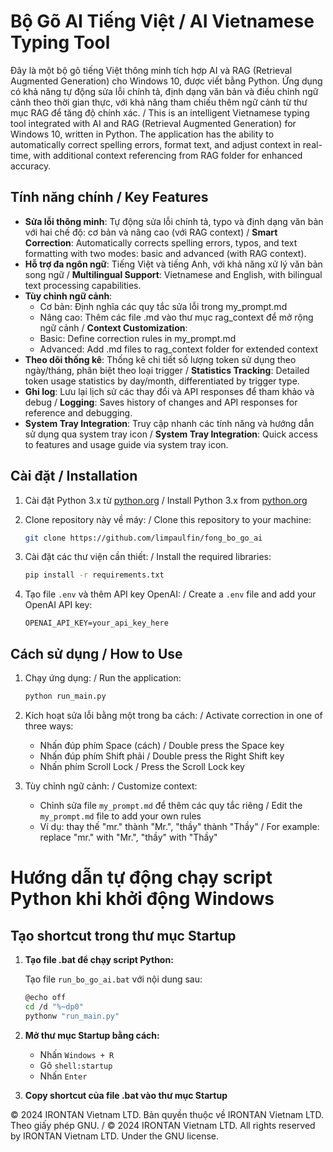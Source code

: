 # Bộ Gõ AI Tiếng Việt / AI Vietnamese Typing Tool

Đây là một bộ gõ tiếng Việt thông minh tích hợp AI và RAG (Retrieval Augmented Generation) cho Windows 10, được viết bằng Python. Ứng dụng có khả năng tự động sửa lỗi chính tả, định dạng văn bản và điều chỉnh ngữ cảnh theo thời gian thực, với khả năng tham chiếu thêm ngữ cảnh từ thư mục RAG để tăng độ chính xác. / This is an intelligent Vietnamese typing tool integrated with AI and RAG (Retrieval Augmented Generation) for Windows 10, written in Python. The application has the ability to automatically correct spelling errors, format text, and adjust context in real-time, with additional context referencing from RAG folder for enhanced accuracy.

## Tính năng chính / Key Features

-   **Sửa lỗi thông minh**: Tự động sửa lỗi chính tả, typo và định dạng văn bản với hai chế độ: cơ bản và nâng cao (với RAG context) / **Smart Correction**: Automatically corrects spelling errors, typos, and text formatting with two modes: basic and advanced (with RAG context).
-   **Hỗ trợ đa ngôn ngữ**: Tiếng Việt và tiếng Anh, với khả năng xử lý văn bản song ngữ / **Multilingual Support**: Vietnamese and English, with bilingual text processing capabilities.
-   **Tùy chỉnh ngữ cảnh**:
    - Cơ bản: Định nghĩa các quy tắc sửa lỗi trong my_prompt.md
    - Nâng cao: Thêm các file .md vào thư mục rag_context để mở rộng ngữ cảnh
    / **Context Customization**:
    - Basic: Define correction rules in my_prompt.md
    - Advanced: Add .md files to rag_context folder for extended context
-   **Theo dõi thống kê**: Thống kê chi tiết số lượng token sử dụng theo ngày/tháng, phân biệt theo loại trigger / **Statistics Tracking**: Detailed token usage statistics by day/month, differentiated by trigger type.
-   **Ghi log**: Lưu lại lịch sử các thay đổi và API responses để tham khảo và debug / **Logging**: Saves history of changes and API responses for reference and debugging.
-   **System Tray Integration**: Truy cập nhanh các tính năng và hướng dẫn sử dụng qua system tray icon / **System Tray Integration**: Quick access to features and usage guide via system tray icon.

## Cài đặt / Installation

1. Cài đặt Python 3.x từ [python.org](https://www.python.org/) / Install Python 3.x from [python.org](https://www.python.org/)

2. Clone repository này về máy: / Clone this repository to your machine:

    ```bash
    git clone https://github.com/limpaulfin/fong_bo_go_ai
    ```

3. Cài đặt các thư viện cần thiết: / Install the required libraries:

    ```bash
    pip install -r requirements.txt
    ```

4. Tạo file `.env` và thêm API key OpenAI: / Create a `.env` file and add your OpenAI API key:
    ```
    OPENAI_API_KEY=your_api_key_here
    ```

## Cách sử dụng / How to Use

1. Chạy ứng dụng: / Run the application:

    ```bash
    python run_main.py
    ```

2. Kích hoạt sửa lỗi bằng một trong ba cách: / Activate correction in one of three ways:

    - Nhấn đúp phím Space (cách) / Double press the Space key
    - Nhấn đúp phím Shift phải / Double press the Right Shift key
    - Nhấn phím Scroll Lock / Press the Scroll Lock key

3. Tùy chỉnh ngữ cảnh: / Customize context:
    - Chỉnh sửa file `my_prompt.md` để thêm các quy tắc riêng / Edit the `my_prompt.md` file to add your own rules
    - Ví dụ: thay thế "mr." thành "Mr.", "thầy" thành "Thầy" / For example: replace "mr." with "Mr.", "thầy" with "Thầy"


# Hướng dẫn tự động chạy script Python khi khởi động Windows

## Tạo shortcut trong thư mục Startup

1. **Tạo file .bat để chạy script Python:**

   Tạo file `run_bo_go_ai.bat` với nội dung sau:

   ```bash
   @echo off
   cd /d "%~dp0"
   pythonw "run_main.py"
   ```

2. **Mở thư mục Startup bằng cách:**
   - Nhấn `Windows + R`
   - Gõ `shell:startup`
   - Nhấn `Enter`

3. **Copy shortcut của file .bat vào thư mục Startup**

© 2024 IRONTAN Vietnam LTD. Bản quyền thuộc về IRONTAN Vietnam LTD. Theo giấy phép GNU. / © 2024 IRONTAN Vietnam LTD. All rights reserved by IRONTAN Vietnam LTD. Under the GNU license.
